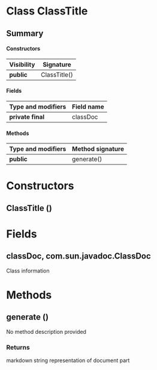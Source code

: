 Class ClassTitle
================
Summary
-------
#### Constructors
| Visibility | Signature    |
| ---------- | ------------ |
| **public** | ClassTitle() |
#### Fields
| Type and modifiers | Field name |
| ------------------ | ---------- |
| **private final**  | classDoc   |
#### Methods
| Type and modifiers | Method signature |
| ------------------ | ---------------- |
| **public**         | generate()       |

Constructors
============
ClassTitle ()
-------------


Fields
======
classDoc, com.sun.javadoc.ClassDoc
----------------------------------
Class information


Methods
=======
generate ()
-----------
No method description provided
### Returns
markdown string representation of document part


